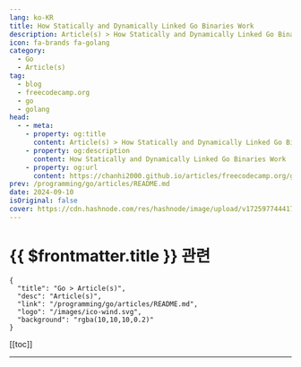 ```yaml
---
lang: ko-KR
title: How Statically and Dynamically Linked Go Binaries Work
description: Article(s) > How Statically and Dynamically Linked Go Binaries Work
icon: fa-brands fa-golang
category: 
  - Go
  - Article(s)
tag: 
  - blog
  - freecodecamp.org
  - go
  - golang
head:
  - - meta:
    - property: og:title
      content: Article(s) > How Statically and Dynamically Linked Go Binaries Work
    - property: og:description
      content: How Statically and Dynamically Linked Go Binaries Work
    - property: og:url
      content: https://chanhi2000.github.io/articles/freecodecamp.org/golang-statically-and-dynamically-linked-go-binaries.html
prev: /programming/go/articles/README.md
date: 2024-09-10
isOriginal: false
cover: https://cdn.hashnode.com/res/hashnode/image/upload/v1725977444176/20f3bebf-e250-45c3-926e-146d50e4db93.png
---
```


# {{ $frontmatter.title }} 관련

```component VPCard
{
  "title": "Go > Article(s)",
  "desc": "Article(s)",
  "link": "/programming/go/articles/README.md",
  "logo": "/images/ico-wind.svg",
  "background": "rgba(10,10,10,0.2)"
}
```

[[toc]]

---

<SiteInfo
  name="How Statically and Dynamically Linked Go Binaries Work"
  desc="One of the biggest strengths of Go is its compiler. It abstracts many things for you and lets you compile your program easily for almost any platform and architecture. And though it seems easy, there are some nuances to it and multiple ways of compil..."
  url="https://freecodecamp.org/news/golang-statically-and-dynamically-linked-go-binaries/"
  logo="https://cdn.freecodecamp.org/universal/favicons/favicon.ico"
  preview="https://cdn.hashnode.com/res/hashnode/image/upload/v1725977444176/20f3bebf-e250-45c3-926e-146d50e4db93.png"/>

<!-- TODO: 작성 -->

<!-- 
One of the biggest strengths of Go is its compiler. It abstracts many things for you and lets you compile your program easily for almost any <a href="https://pkg.go.dev/cmd/dist">platform and architecture</a>.

And though it seems easy, there are some nuances to it and multiple ways of compiling the same program which results in different executables.

In this article, we’ll explore statically and dynamically linked executables, internal and external linkers, and examine binaries using tools like **file, ld**, and **ldd**.

### -heres-what-well-cover">Here's what we'll cover:

- <a class="post-section-overview" href="#heading-overview">Overview</a>
<li><a class="post-section-overview" href="#heading-what-is-static-and-dynamic-linking">What is Static and Dynamic linking?</a>
<li><a class="post-section-overview" href="#heading-statically-linked-program">Statically Linked Program</a>
<li><a class="post-section-overview" href="#heading-what-is-a-binary-anyway">What is a binary anyway?</a>
<li><a class="post-section-overview" href="#heading-dynamically-linked-program">Dynamically Linked Program</a>
<li><a class="post-section-overview" href="#heading-can-we-make-it-statically-linked">Can we make it statically linked?</a>
<li><a class="post-section-overview" href="#heading-internal-vs-external-linker">Internal vs External linker</a>
<li><a class="post-section-overview" href="#heading-cross-compilation">Cross-Compilation</a>
<li><a class="post-section-overview" href="#heading-bonus-point-reduce-binary-size">Bonus Point: Reduce binary size</a>
<li><a class="post-section-overview" href="#heading-beware-ldpreload-trick">Beware: LD_PRELOAD trick</a>
<li><a class="post-section-overview" href="#heading-conclusion">Conclusion</a>
<li><a class="post-section-overview" href="#heading-further-reads">Further Reads</a>

---

## -what-is-static-and-dynamic-linking">What is Static and Dynamic linking?

**Static linking** is the practice of copying all the libraries your program needs directly into the final executable file image.

And Go *loves and wants* that whenever it’s possible. This is because it's more portable, as it doesn’t require the presence of the library on the host system where it runs. So your binary can run on any system no matter which distro/version, and it won't depend on any system libraries.

**Dynamic linking**, on the other hand, is when external or shared libraries are copied into the executable file *by name during run time*.

And it has its own advantages, too. For example the program can re-use popular **libc** libraries that are available on the host system and not re-implement them. You can also benefit from host updates without re-linking your program. It can also reduce the executable file size in many cases.

---

## -statically-linked-program">Statically Linked Program

Let’s review a program that will *always* get statically linked. This program doesn’t call C code using <a href="https://pkg.go.dev/cmd/cgo">**cgo**</a>, so everything can be packaged in a static binary. Our program only prints a simple message to stdout, which Go can do internally without needing to use something from **libc**.

<pre class="language-go" tabindex="0"><code class="language-go">package</span> main

import</span> "fmt"</span>

func</span> main</span>(</span>)</span> {</span>
    fmt.</span>Println</span>(</span>"hi, user"</span>)</span>
}</span>
```

---

## -what-is-a-binary-anyway">What is a Binary Anyway?

We can use a <a href="https://www.man7.org/linux/man-pages/man1/file.1.html">**file**</a> program to examine the file type first.

<pre class="language-bash" tabindex="0"><code class="language-bash">$ go build main1.go

$ file</span> main1 |</span> tr</span> , '\n'</span>
main1: ELF 64</span>-bit LSB executable
 ARM aarch64
 version 1</span> (</span>SYSV)</span>
 statically linked
 Go BuildID</span>=</span>..</span>.
 with debug_info
 not stripped
```

It tells us that it’s an <a href="https://wiki.osdev.org/ELF">**ELF**</a> (Executable and Linkable Format) executable file. It also tells us that it’s “statically linked“.

We won’t dive into what ELF is, but there are other executable file formats. ELF is the default one on Linux, Mach-O is the default one for macOS, PE/PE32+ for Windows, and so on.

Note: in this article we’ll be working with Linux (Ubuntu) and its tooling, but the same is possible on other platforms.

And there is another Linux program called <a href="https://man7.org/linux/man-pages/man1/ldd.1.html">**ldd**</a> that can tell us if the binary is statically or dynamically linked.

<pre class="language-bash" tabindex="0"><code class="language-bash">$ ldd main1
not a dynamic executable
```

---

## -dynamically-linked-program">Dynamically Linked Program

As mentioned above, Go has a mechanism called **cgo** to call C code from Go. Even Go’s stdlib uses it in multiple places – for example in the <a href="https://pkg.go.dev/net">**net**</a> package, where it uses the standard C library to work with DNS.

Importing such packages or using cgo in your code by default produces a dynamically-linked binary, linked to those **libc** libraries.

<pre class="language-go" tabindex="0"><code class="language-go">package</span> main

import</span> (</span>
    "fmt"</span>
    "log"</span>
    "net"</span>
)</span>

func</span> main</span>(</span>)</span> {</span>
    ipv4Addr,</span> ipv4Net,</span> err :=</span> net.</span>ParseCIDR</span>(</span>"192.0.2.1/24"</span>)</span>
    if</span> err !=</span> nil</span> {</span>
        log.</span>Fatal</span>(</span>err)</span>
    }</span>
    fmt.</span>Println</span>(</span>ipv4Addr)</span>
    fmt.</span>Println</span>(</span>ipv4Net)</span>
}</span>
```

We can use our **file** and **ldd** programs again to examine the second binary.

<pre class="language-bash" tabindex="0"><code class="language-bash">$ go build main2.go

$ file</span> main2 |</span> tr</span> , '\n'</span>
main2: ELF 64</span>-bit LSB executable
 ARM aarch64
 version 1</span> (</span>SYSV)</span>
 dynamically linked
 interpreter /lib/ld-linux-aarch64.so.1
 Go BuildID</span>=</span>..</span>.
 with debug_info
 not stripped

$ ldd main2
    linux-vdso.so.1 (</span>0x0000ffff87c81000)</span>
    libc.so.6 =</span>></span> /lib/aarch64-linux-gnu/libc.so.6 (</span>0x0000ffff87a80000)</span>
    /lib/ld-linux-aarch64.so.1 (</span>0x0000ffff87c44000)</span>
```

The **file** program now shows us that it is a **dynamically liked** binary and **ldd** shows us the dynamic dependencies of our binary. In this case it relies on **libc.so.6** and **ld-linux** which is a dynamic linker for Linux systems.

---

## -can-we-make-it-statically-linked">Can We Make it Statically Linked?

There are multiple reasons why you might want your binaries to be static, but the main one is to make deployment and distribution easier. But! It’s not always necessary, and by linking **libc** you benefit from host updates. Also, in case of our **net** package, you use those complex DNS lookup functions included in **libc**.

What’s interesting is that Go’s net package also has a pure-Go version, which makes it possible to disable cgo during compile time. You can do it by specifying build tags or by fully disabling cgo using **CGO_ENABLED=0**.

<pre class="language-bash" tabindex="0"><code class="language-bash">$ go build -tags</span> netgo main2.go
$ ldd main2
not a dynamic executable

$ CGO_ENABLED</span>=</span>0</span> go build main2.go
$ ldd main2
not a dynamic executable
```

The above proves that we end up with a static binary in both cases.

---

## -internal-vs-external-linker">Internal vs External Linker

Linker is a program that reads the Go archive or object for a package main, along with its dependencies, and combines them into an executable binary.

By default, Go’s toolchain uses its internal linker (<a href="https://pkg.go.dev/cmd/link">go tool link</a>), but you can specify which linker to use during the compilation time. This can give you a combination of benefits of a static binary as well as full-fledged libc capabilities.

On Linux, the default linker is gcc’s <a href="https://man7.org/linux/man-pages/man1/ld.1.html">**ld**</a>. And we can tell it to produce a static binary.

<pre class="language-bash" tabindex="0"><code class="language-bash">$ go build -ldflags</span> "-linkmode 'external' -extldflags '-static'"</span> main2.go
# command-line-arguments</span>
/usr/bin/ld: /tmp/go-link-629224677/000004.o: in</span> function</span> `_cgo_97ab22c4dc7b_C2func_getaddrinfo':
/tmp/go-build/cgo_unix_cgo.cgo2.c:60:(.text+0x30):
warning: Using '</span>getaddrinfo' in</span> statically linked applications requires at runtime the shared libraries from the glibc version used for</span> linking
$ ldd main2
not a dynamic executable
```

It works, but we have a warning here. In our case **glibc** uses **libnss** to support a number of different providers for address resolution services and you cannot statically link libnss.

Other cgo packages may produce similar warnings and you’ll have to check the documentation to see if they’re critical or not.

---

## -cross-compilation">Cross-Compilation

As mentioned in the introduction, cross-compilation is a very nice feature of Go. It lets you compile your program for almost any platform/architecture. But it can be very tricky if your program uses **cgo**, because it’s generally tricky to cross-compile C code.

<pre class="language-bash" tabindex="0"><code class="language-bash">$ CGO_ENABLED</span>=</span>0</span> GOOS</span>=</span>darwin GOARCH</span>=</span>arm64 go build main2.go
$ CGO_ENABLED</span>=</span>1</span> GOOS</span>=</span>darwin GOARCH</span>=</span>arm64 go build main2.go
# runtime/cgo</span>
cgo: C compiler "clang"</span> not found: exec: "clang"</span><span class="token builtin class-name">:</span>
executable file</span> not found in</span> <span class="token environment constant">$PATH</span>
```

You can overcome that by installing the toolchain for the target OS and/or architecture.

If you can, it’s always better to just not use **cgo** for cross-compilation. You’ll get stable binaries which are statically linked.

---

## -bonus-point-reduce-binary-size">Bonus Point: Reduce Binary Size

As you may notice, the output of the **file** command above had the following: “with debug_info not stripped“. This means that our binary has debugging information in it. But we usually don’t need it, and removing it may reduce the binary size.

<pre class="language-bash" tabindex="0"><code class="language-bash">$ go build main1.go
$ du</span> -sh</span> main1
1</span>.9M    main1

$ go build -ldflags</span>=</span>"-w -s"</span> main1.go
$ du</span> -sh</span> main1
1</span>.3M    main1

$ file</span> main1 |</span> tr</span> , '\n'</span>
main1: ELF 64</span>-bit LSB executable
 ARM aarch64
 version 1</span> (</span>SYSV)</span>
 statically linked
 Go BuildID</span>=</span>..</span>.
 stripped
```

---

## -beware-ldpreload-trick">Beware: LD_PRELOAD Trick

The Linux system program ld-linux.so (dynamic linker/loader) uses **LD_PRELOAD** to load specified shared libraries. In particular, before any other library, the dynamic loader will first load shared libraries that are in LD_PRELOAD.

The LD_PRELOAD trick is a powerful technique used in dynamically linked binaries to override or intercept function calls to shared libraries.

By setting the LD_PRELOAD environment variable to point to a custom shared object file, users can inject their own code into a program's execution, effectively replacing or augmenting existing library functions.

This method allows for various applications, such as debugging, testing, and even modifying program behaviour without altering the original source code.

<pre class="language-bash" tabindex="0"><code class="language-bash">LD_PRELOAD</span>=</span>/path/to/my/malloc.so /bin/ls
```

It also shows that **statically linked binaries** are more secure, as they don’t have this issue since they don’t seek any external libraries. Also, there is a “**secure-execution mode”** – a security feature implemented by the dynamic linker on Linux systems to restrict certain behaviours when running programs that require elevated privileges.

---

## -conclusion">Conclusion

Computers are not magic, you just have to understand them.

And understanding Go compilation and execution processes is crucial for developing robust cross-platform applications.

Hopefully, after reading this article, you now have a better understanding of how Go compilation works.

### -further-reads">Further Reads

- <a href="https://packagemain.tech/">Explore more articles from packagemain.tech</a>
<li><a href="https://github.com/plutov/packagemain/tree/master/static-dynamic-linking">Source Code</a>
<li><a href="https://cs.opensource.google/go/go/+/refs/tags/go1.19.3:src/cmd/cgo/doc.go">src/cmd/cgo/doc.go</a>
<li><a href="https://pkg.go.dev/cmd/link">cmd/link</a>
<li><a href="https://jvns.ca/blog/2021/11/17/debugging-a-weird--file-not-found--error/">Debugging a weird 'file not found' error</a>
<li><a href="http://dbp-consulting.com/tutorials/debugging/linuxProgramStartup.html">How the heck do we get to main()</a>
<li><a href="https://embeddedartistry.com/blog/2019/04/08/a-general-overview-of-what-happens-before-main/">A General Overview of What Happens Before main()</a>
<li><a href="https://www.youtube.com/watch?v=q8irLfXwaFM">Rust Before Main</a>

-->

